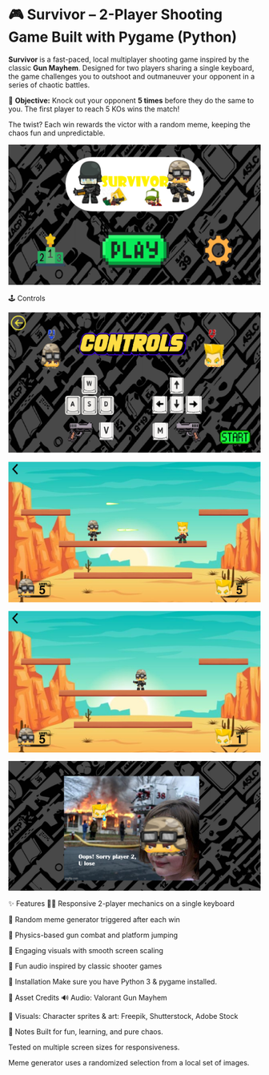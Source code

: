 # 🎮 Survivor – 2-Player Shooting Game Built with Pygame (Python)

**Survivor** is a fast-paced, local multiplayer shooting game inspired by the classic **Gun Mayhem**. Designed for two players sharing a single keyboard, the game challenges you to outshoot and outmaneuver your opponent in a series of chaotic battles.

🎯 **Objective:** Knock out your opponent **5 times** before they do the same to you. The first player to reach 5 KOs wins the match!

The twist? Each win rewards the victor with a random meme, keeping the chaos fun and unpredictable.


![Home Screen](github_images/home_pg.png)

🕹 Controls

![Gameplay](github_images/controls_pg.png)

![Gameplay](github_images/shoot_pg.png)

![Gameplay](github_images/win_guy_pg.png)

![Gameplay](images/p1wins2.png)


✨ Features
🧍‍♂️ Responsive 2-player mechanics on a single keyboard

📸 Random meme generator triggered after each win

🔫 Physics-based gun combat and platform jumping

🎯 Engaging visuals with smooth screen scaling

🎵 Fun audio inspired by classic shooter games


🔧 Installation
Make sure you have Python 3 & pygame installed.

📁 Asset Credits
🔊 Audio:
Valorant
Gun Mayhem

🎨 Visuals:
Character sprites & art: Freepik, Shutterstock, Adobe Stock

📌 Notes
Built for fun, learning, and pure chaos.

Tested on multiple screen sizes for responsiveness.

Meme generator uses a randomized selection from a local set of images.
